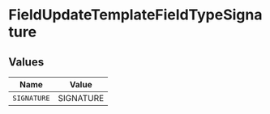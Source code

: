# FieldUpdateTemplateFieldTypeSignature


## Values

| Name        | Value       |
| ----------- | ----------- |
| `SIGNATURE` | SIGNATURE   |
